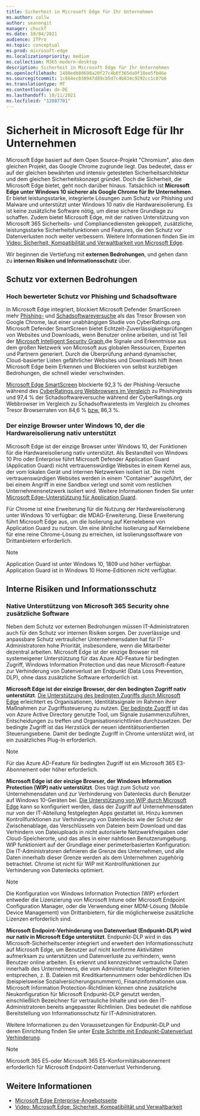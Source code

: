 ```yaml
---
title: Sicherheit in Microsoft Edge für Ihr Unternehmen
ms.author: collw
author: seanongit
manager: chuckf
ms.date: 10/04/2021
audience: ITPro
ms.topic: conceptual
ms.prod: microsoft-edge
ms.localizationpriority: medium
ms.collection: M365-modern-desktop
description: Sicherheit in Microsoft Edge für Ihr Unternehmen
ms.openlocfilehash: 1480edb80698a20f27c4b0f365da9f18ee5fb46e
ms.sourcegitcommit: 1c664ec030947d89cb5d7c4b834c9292cc1c87b6
ms.translationtype: MT
ms.contentlocale: de-DE
ms.lasthandoff: 10/11/2021
ms.locfileid: "12087701"
---
```

# <a name="microsoft-edge-security-for-your-business"></a>Sicherheit in Microsoft Edge für Ihr Unternehmen

Microsoft Edge basiert auf dem Open Source-Projekt "Chromium", also dem gleichen Projekt, das Google Chrome zugrunde liegt. Das bedeutet, dass er auf der gleichen bewährten und intensiv getesteten Sicherheitsarchitektur und dem gleichen Sicherheitskonzept gründet. Doch die Sicherheit, die Microsoft Edge bietet, geht noch darüber hinaus. Tatsächlich ist **Microsoft Edge unter Windows 10 sicherer als Google Chrome für Ihr Unternehmen**. Er bietet leistungsstarke, integrierte Lösungen zum Schutz vor Phishing und Malware und unterstützt unter Windows 10 nativ die Hardwareisolierung. Es ist keine zusätzliche Software nötig, um diese sichere Grundlage zu schaffen. Zudem bietet Microsoft Edge, mit der nativen Unterstützung von Microsoft 365 Sicherheits- und Compliancediensten gekoppelt, zusätzliche, leistungsstarke Sicherheitsfunktionen und Features, die den Schutz vor Datenverlusten noch weiter verbessern. Weitere Informationen finden Sie im [Video: Sicherheit, Kompatibilität und Verwaltbarkeit von Microsoft Edge](microsoft-edge-video-security-compatibility-manageability.md).

Wir beginnen die Vertiefung mit **externen Bedrohungen**, und gehen dann zu **internen Risiken und Informationsschutz** über.

## <a name="external-threat-protection"></a>Schutz vor externen Bedrohungen

### <a name="highest-rated-protection-against-phishing-and-malware"></a>Hoch bewerteter Schutz vor Phishing und Schadsoftware

In Microsoft Edge integriert, blockiert Microsoft Defender SmartScreen mehr [Phishing-](https://aka.ms/EdgePhishingReport) und [Schadsoftwareversuche](https://aka.ms/EdgeMalwareReport) als das Tresor Browsen von Google Chrome, laut einer unabhängigen Studie von CyberRatings.org. Microsoft Defender SmartScreen bietet Echtzeit-Zuverlässigkeitsprüfungen von Websites und Downloads, wenn Benutzer online arbeiten, und ist Teil der [Microsoft Intelligent Security Graph,](https://www.microsoft.com/microsoft-365/windows/intelligent-security)die Signale und Erkenntnisse aus dem großen Netzwerk von Microsoft aus globalen Ressourcen, Experten und Partnern generiert. Durch die Überprüfung anhand dynamischer, Cloud-basierter Listen gefährlicher Websites und Downloads hilft Ihnen Microsoft Edge beim Erkennen und Blockieren von selbst kurzlebigen Bedrohungen, die schnell wieder verschwinden.  

[Microsoft Edge SmartScreen](//DeployEdge/microsoft-edge-security-smartscreen) blockierte 92,3 % der Phishing-Versuche während des [CyberRatings.org Webbrowsers im Vergleich](https://aka.ms/EdgePhishingReport) zu Phishingtests und 97,4 % der Schadsoftwareversuche während der CyberRatings.org Webbrowser im Vergleich zu Schadsoftwaretests im Vergleich zu chromes Tresor Browserraten von 84,6 % [bzw.](https://aka.ms/EdgeMalwareReport) 86,3 %.

### <a name="the-only-browser-on-windows-10-that-natively-supports-hardware-isolation"></a>Der einzige Browser unter Windows 10, der die Hardwareisolierung nativ unterstützt

Microsoft Edge ist der einzige Browser unter Windows 10, der Funktionen für die Hardwareisolierung nativ unterstützt. Als Bestandteil von Windows 10 Pro oder Enterprise führt Microsoft Defender Application Guard (Application Guard) nicht vertrauenswürdige Websites in einem Kernel aus, der vom lokalen Gerät und internen Netzwerken isoliert ist. Die nicht vertrauenswürdigen Websites werden in einem "Container" ausgeführt, der bei einem Angriff in eine Sandbox verlegt und somit vom restlichen Unternehmensnetzwerk isoliert wird. Weitere Informationen finden Sie unter [Microsoft Edge-Unterstützung für Application Guard](./microsoft-edge-security-windows-defender-application-guard.md).

Für Chrome ist eine Erweiterung für die Nutzung der Hardwareisolierung unter Windows 10 verfügbar: die MDAG-Erweiterung. Diese Erweiterung führt Microsoft Edge aus, um die Isolierung auf Kernelebene von Application Guard zu nutzen. Um eine ähnliche Isolierung auf Kernelebene für eine reine Chrome-Lösung zu erreichen, ist Isolierungssoftware von Drittanbietern erforderlich.

> [!NOTE]
> Application Guard ist unter Windows 10, 1809 und höher verfügbar. Application Guard ist in Windows 10 Home-Editionen nicht verfügbar.

## <a name="internal-risks-and-information-protection"></a>Interne Risiken und Informationsschutz

### <a name="native-support-for-microsoft-365-security-without-additional-software"></a>Native Unterstützung von Microsoft 365 Security ohne zusätzliche Software

Neben dem Schutz vor externen Bedrohungen müssen IT-Administratoren auch für den Schutz vor internen Risiken sorgen. Der zuverlässige und anpassbare Schutz vertraulicher Unternehmensdaten hat für IT-Administratoren hohe Priorität, insbesondere, wenn die Mitarbeiter dezentral arbeiten. Microsoft Edge ist der einzige Browser mit systemeigener Unterstützung für das Azure AD-Feature für bedingten Zugriff, Windows Information Protection und das neue Microsoft-Feature zur Verhinderung von Datenverlust am Endpunkt (Data Loss Prevention, DLP), ohne dass zusätzliche Software erforderlich ist.

**Microsoft Edge ist der einzige Browser, der den bedingten Zugriff nativ unterstützt**. [Die Unterstützung des bedingten Zugriffs durch Microsoft Edge](ms-edge-security-conditional-access.md) erleichtert es Organisationen, Identitätssignale im Rahmen ihrer Maßnahmen zur Zugriffssteuerung zu nutzen. [Der bedingte Zugriff](/azure/active-directory/conditional-access/overview) ist das von Azure Active Directory genutzte Tool, um Signale zusammenzuführen, Entscheidungen zu treffen und Organisationsrichtlinien durchzusetzen. Der bedingte Zugriff ist das Herzstück der neuen identitätsorientierten Steuerungsebene. Damit der bedingte Zugriff in Chrome unterstützt wird, ist ein zusätzliches Plug-In erforderlich.

> [!NOTE]
> Für das Azure AD-Feature für bedingten Zugriff ist ein Microsoft 365 E3-Abonnement oder höher erforderlich.

**Microsoft Edge ist der einzige Browser, der Windows Information Protection (WIP) nativ unterstützt**. Dies trägt zum Schutz von Unternehmensdaten und zur Verhinderung von Datenlecks durch Benutzer auf Windows 10-Geräten bei. [Die Unterstützung von WIP durch Microsoft Edge](./microsoft-edge-security-windows-information-protection.md) kann so konfiguriert werden, dass der Zugriff auf Unternehmensdaten nur von der IT-Abteilung festgelegten Apps gestattet ist. Hinzu kommen Kontrollfunktionen zur Verhinderung von Datenlecks wie der Schutz der Zwischenablage, das Verschlüsseln von Dateien beim Download und das Verhindern von Dateiuploads in nicht autorisierte Netzwerkfreigaben oder Cloud-Speicherorte, und das alles in einer nahtlosen Benutzerumgebung. WIP funktioniert auf der Grundlage einer perimeterbasierten Konfiguration: Die IT-Administratoren definieren die Grenze des Unternehmen, und alle Daten innerhalb dieser Grenze werden als dem Unternehmen zugehörig betrachtet. Chrome ist nicht für WIP mit Kontrollfunktionen zur Verhinderung von Datenlecks optimiert.

> [!NOTE]
> Die Konfiguration von Windows Information Protection (WIP) erfordert entweder die Lizenzierung von Microsoft Intune oder Microsoft Endpoint Configuration Manager, oder die Verwendung einer MDM-Lösung (Mobile Device Management) von Drittanbietern, für die möglicherweise zusätzliche Lizenzen erforderlich sind.

**Microsoft Endpoint-Verhinderung von Datenverlust (Endpunkt-DLP) wird nur nativ in Microsoft Edge unterstützt**. Endpunkt-DLP wird in das Microsoft-Sicherheitscenter integriert und erweitert den Informationsschutz auf Microsoft Edge, um Benutzer auf nicht konforme Aktivitäten aufmerksam zu unterstützen und Datenverluste zu verhindern, wenn Benutzer online arbeiten. Es erkennt und kennzeichnet vertrauliche Daten innerhalb des Unternehmens, die vom Administrator festgelegten Kriterien entsprechen, z. B. Dateien mit Kreditkartennummern oder behördlichen IDs (beispielsweise Sozialversicherungsnummern), Finanzinformationen usw. Microsoft Information Protection-Richtlinien können ohne zusätzliche Neukonfiguration für Microsoft Endpunkt-DLP genutzt werden, einschließlich Bezeichner für vertrauliche Inhalte und von den IT-Administratoren bereits angepasster Richtlinien. Dies bedeutet die nahtlose Bereitstellung von Informationsschutz für IT-Administratoren.

Weitere Informationen zu den Voraussetzungen für Endpunkt-DLP und deren Einrichtung finden Sie unter [Erste Schritte mit Endpunkt-Datenverlust Verhinderung](/microsoft-365/compliance/endpoint-dlp-getting-started?preserve-view=true&view=o365-worldwide).

> [!NOTE]
> Microsoft 365 E5-oder Microsoft 365 E5-Konformitätsabonnement erforderlich für Microsoft Endpoint-Datenverlust Verhinderung.

## <a name="see-also"></a>Weitere Informationen

- [Microsoft Edge Enterprise-Angebotsseite](https://aka.ms/EdgeEnterprise)
- [Video: Microsoft Edge: Sicherheit, Kompatibilität und Verwaltbarkeit](microsoft-edge-video-security-compatibility-manageability.md)